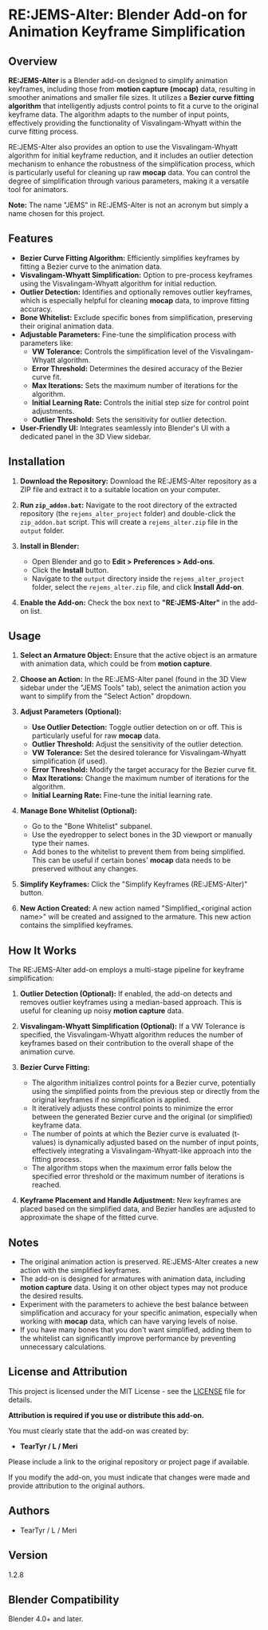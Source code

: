 # RE:JEMS-Alter: Blender Add-on for Animation Keyframe Simplification

## Overview

**RE:JEMS-Alter** is a Blender add-on designed to simplify animation keyframes, including those from **motion capture (mocap)** data, resulting in smoother animations and smaller file sizes. It utilizes a **Bezier curve fitting algorithm** that intelligently adjusts control points to fit a curve to the original keyframe data. The algorithm adapts to the number of input points, effectively providing the functionality of Visvalingam-Whyatt within the curve fitting process.

RE:JEMS-Alter also provides an option to use the Visvalingam-Whyatt algorithm for initial keyframe reduction, and it includes an outlier detection mechanism to enhance the robustness of the simplification process, which is particularly useful for cleaning up raw **mocap** data. You can control the degree of simplification through various parameters, making it a versatile tool for animators.

**Note:** The name "JEMS" in RE:JEMS-Alter is not an acronym but simply a name chosen for this project.

## Features

*   **Bezier Curve Fitting Algorithm:** Efficiently simplifies keyframes by fitting a Bezier curve to the animation data.
*   **Visvalingam-Whyatt Simplification:** Option to pre-process keyframes using the Visvalingam-Whyatt algorithm for initial reduction.
*   **Outlier Detection:** Identifies and optionally removes outlier keyframes, which is especially helpful for cleaning **mocap** data, to improve fitting accuracy.
*   **Bone Whitelist:** Exclude specific bones from simplification, preserving their original animation data.
*   **Adjustable Parameters:** Fine-tune the simplification process with parameters like:
    *   **VW Tolerance:** Controls the simplification level of the Visvalingam-Whyatt algorithm.
    *   **Error Threshold:** Determines the desired accuracy of the Bezier curve fit.
    *   **Max Iterations:** Sets the maximum number of iterations for the algorithm.
    *   **Initial Learning Rate:** Controls the initial step size for control point adjustments.
    *   **Outlier Threshold:** Sets the sensitivity for outlier detection.
*   **User-Friendly UI:** Integrates seamlessly into Blender's UI with a dedicated panel in the 3D View sidebar.

## Installation

1. **Download the Repository:** Download the RE:JEMS-Alter repository as a ZIP file and extract it to a suitable location on your computer.
2. **Run `zip_addon.bat`:** Navigate to the root directory of the extracted repository (the `rejems_alter_project` folder) and double-click the `zip_addon.bat` script. This will create a `rejems_alter.zip` file in the `output` folder.
3. **Install in Blender:**

    *   Open Blender and go to **Edit > Preferences > Add-ons**.
    *   Click the **Install** button.
    *   Navigate to the `output` directory inside the `rejems_alter_project` folder, select the `rejems_alter.zip` file, and click **Install Add-on**.
4. **Enable the Add-on:** Check the box next to **"RE:JEMS-Alter"** in the add-on list.

## Usage

1. **Select an Armature Object:** Ensure that the active object is an armature with animation data, which could be from **motion capture**.
2. **Choose an Action:** In the RE:JEMS-Alter panel (found in the 3D View sidebar under the "JEMS Tools" tab), select the animation action you want to simplify from the "Select Action" dropdown.
3. **Adjust Parameters (Optional):**

    *   **Use Outlier Detection:** Toggle outlier detection on or off. This is particularly useful for raw **mocap** data.
    *   **Outlier Threshold:** Adjust the sensitivity of the outlier detection.
    *   **VW Tolerance:** Set the desired tolerance for Visvalingam-Whyatt simplification (if used).
    *   **Error Threshold:** Modify the target accuracy for the Bezier curve fit.
    *   **Max Iterations:** Change the maximum number of iterations for the algorithm.
    *   **Initial Learning Rate:** Fine-tune the initial learning rate.
4. **Manage Bone Whitelist (Optional):**

    *   Go to the "Bone Whitelist" subpanel.
    *   Use the eyedropper to select bones in the 3D viewport or manually type their names.
    *   Add bones to the whitelist to prevent them from being simplified. This can be useful if certain bones' **mocap** data needs to be preserved without any changes.
5. **Simplify Keyframes:** Click the "Simplify Keyframes (RE:JEMS-Alter)" button.
6. **New Action Created:** A new action named "Simplified\_\<original action name\>" will be created and assigned to the armature. This new action contains the simplified keyframes.

## How It Works

The RE:JEMS-Alter add-on employs a multi-stage pipeline for keyframe simplification:

1. **Outlier Detection (Optional):** If enabled, the add-on detects and removes outlier keyframes using a median-based approach. This is useful for cleaning up noisy **motion capture** data.
2. **Visvalingam-Whyatt Simplification (Optional):** If a VW Tolerance is specified, the Visvalingam-Whyatt algorithm reduces the number of keyframes based on their contribution to the overall shape of the animation curve.
3. **Bezier Curve Fitting:**

    *   The algorithm initializes control points for a Bezier curve, potentially using the simplified points from the previous step or directly from the original keyframes if no simplification is applied.
    *   It iteratively adjusts these control points to minimize the error between the generated Bezier curve and the original (or simplified) keyframe data.
    *   The number of points at which the Bezier curve is evaluated (t-values) is dynamically adjusted based on the number of input points, effectively integrating a Visvalingam-Whyatt-like approach into the fitting process.
    *   The algorithm stops when the maximum error falls below the specified error threshold or the maximum number of iterations is reached.
4. **Keyframe Placement and Handle Adjustment:** New keyframes are placed based on the simplified data, and Bezier handles are adjusted to approximate the shape of the fitted curve.

## Notes

*   The original animation action is preserved. RE:JEMS-Alter creates a new action with the simplified keyframes.
*   The add-on is designed for armatures with animation data, including **motion capture** data. Using it on other object types may not produce the desired results.
*   Experiment with the parameters to achieve the best balance between simplification and accuracy for your specific animation, especially when working with **mocap** data, which can have varying levels of noise.
*   If you have many bones that you don't want simplified, adding them to the whitelist can significantly improve performance by preventing unnecessary calculations.

## License and Attribution

This project is licensed under the MIT License - see the [LICENSE](LICENSE) file for details.

**Attribution is required if you use or distribute this add-on.** 

You must clearly state that the add-on was created by:

*   **TearTyr / L / Meri**

Please include a link to the original repository or project page if available.

If you modify the add-on, you must indicate that changes were made and provide attribution to the original authors.

## Authors

*   TearTyr / L / Meri

## Version

1.2.8

## Blender Compatibility

Blender 4.0+ and later.